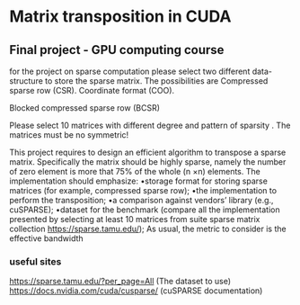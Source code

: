 # Matrix transposition in CUDA
## Final project - GPU computing course 

for the project on sparse computation please select two different data-structure to store the sparse matrix. 
The possibilities are
Compressed sparse row (CSR).
Coordinate format (COO).

Blocked compressed sparse row (BCSR)

Please select 10 matrices with different degree and pattern of sparsity .
The matrices must be no symmetric! 



This project requires to design an efficient algorithm to transpose a sparse matrix. Specifically the
matrix should be highly sparse, namely the number of zero element is more that 75% of the whole
(n ×n) elements. The implementation should emphasize:
•storage format for storing sparse matrices (for example, compressed sparse row);
•the implementation to perform the transposition;
•a comparison against vendors’ library (e.g., cuSPARSE);
•dataset for the benchmark (compare all the implementation presented by selecting at least 10
matrices from suite sparse matrix collection https://sparse.tamu.edu/);
As usual, the metric to consider is the effective bandwidth



### useful sites
https://sparse.tamu.edu/?per_page=All (The dataset to use)
https://docs.nvidia.com/cuda/cusparse/ (cuSPARSE documentation)